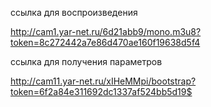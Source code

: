 
ссылка для воспроизведения

http://cam1.yar-net.ru/6d21abb9/mono.m3u8?token=8c272442a7e86d470ae160f19638d5f4

ссылка для получения параметров

http://cam11.yar-net.ru/xIHeMMpi/bootstrap?token=6f2a84e311692dc1337af524bb5d19$



